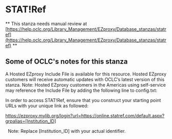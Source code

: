 # STAT!Ref
** This stanza needs manual review at [https://help.oclc.org/Library_Management/EZproxy/Database_stanzas/statref](https://help.oclc.org/Library_Management/EZproxy/Database_stanzas/statref) **

## Some of OCLC's notes for this stanza

A Hosted EZproxy Include File is available for this resource. Hosted EZproxy customers will receive automatic updates with OCLC&rsquo;s latest version of this stanza. Note: Hosted EZproxy customers in the Americas using self-service may reference the Include File by adding the following line to config.txt:

In order to access STAT!Ref, ensure that you construct your starting point URLs with your unique link as followed:

https://ezproxy.mylib.org/login?url=https://online.statref.com/default.aspx?grpalias=[Institution_ID]

&nbsp; Note: Replace [Institution_ID] with your actual identifier.

&nbsp;
